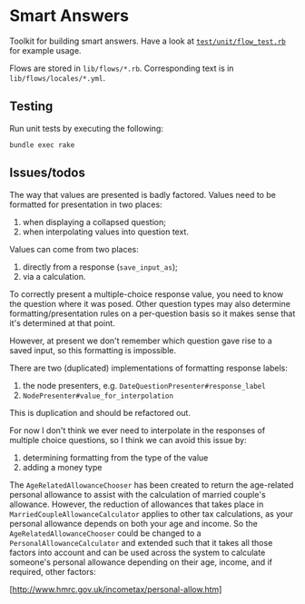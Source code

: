 Smart Answers
=============

Toolkit for building smart answers. Have a look at
[`test/unit/flow_test.rb`](smart-answers/blob/master/test/unit/flow_test.rb) for example usage.

Flows are stored in `lib/flows/*.rb`. Corresponding text is in
`lib/flows/locales/*.yml`.

Testing
------------
Run unit tests by executing the following:

    bundle exec rake


Issues/todos
------------

The way that values are presented is badly factored. Values need to be
formatted for presentation in two places:

1. when displaying a collapsed question;
2. when interpolating values into question text.

Values can come from two places:

1. directly from a response (`save_input_as`);
2. via a calculation.

To correctly present a multiple-choice response value, you need to
know the question where it was posed. Other question types may also
determine formatting/presentation rules on a per-question basis so it
makes sense that it's determined at that point.

However, at present we don't remember which question gave rise to a
saved input, so this formatting is impossible.

There are two (duplicated) implementations of formatting response
labels:

1. the node presenters, e.g. `DateQuestionPresenter#response_label`
2. `NodePresenter#value_for_interpolation`

This is duplication and should be refactored out.

For now I don't think we ever need to interpolate in the responses of
multiple choice questions, so I think we can avoid this issue by:

1. determining formatting from the type of the value
2. adding a money type

The `AgeRelatedAllowanceChooser` has been created to return the
age-related personal allowance to assist with the calculation of
married couple's allowance. However, the reduction of allowances that
takes place in `MarriedCoupleAllowanceCalculator` applies to other tax
calculations, as your personal allowance depends on both your age and
income. So the `AgeRelatedAllowanceChooser` could be changed to a
`PersonalAllowanceCalculator` and extended such that it takes all those
factors into account and can be used across the system to calculate
someone's personal allowance depending on their age, income, and if
required, other factors:

[http://www.hmrc.gov.uk/incometax/personal-allow.htm]
